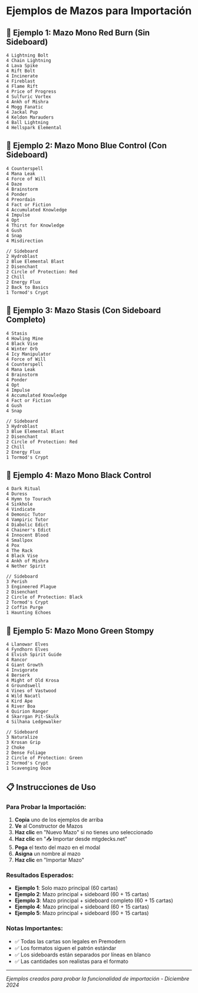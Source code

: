 # Ejemplos de Mazos para Importación

## 🎯 Ejemplo 1: Mazo Mono Red Burn (Sin Sideboard)

```
4 Lightning Bolt
4 Chain Lightning
4 Lava Spike
4 Rift Bolt
4 Incinerate
4 Fireblast
4 Flame Rift
4 Price of Progress
4 Sulfuric Vortex
4 Ankh of Mishra
4 Mogg Fanatic
4 Jackal Pup
4 Keldon Marauders
4 Ball Lightning
4 Hellspark Elemental
```

## 🎯 Ejemplo 2: Mazo Mono Blue Control (Con Sideboard)

```
4 Counterspell
4 Mana Leak
4 Force of Will
4 Daze
4 Brainstorm
4 Ponder
4 Preordain
4 Fact or Fiction
4 Accumulated Knowledge
4 Impulse
4 Opt
4 Thirst for Knowledge
4 Gush
4 Snap
4 Misdirection

// Sideboard
2 Hydroblast
2 Blue Elemental Blast
2 Disenchant
2 Circle of Protection: Red
2 Chill
2 Energy Flux
2 Back to Basics
1 Tormod's Crypt
```

## 🎯 Ejemplo 3: Mazo Stasis (Con Sideboard Completo)

```
4 Stasis
4 Howling Mine
4 Black Vise
4 Winter Orb
4 Icy Manipulator
4 Force of Will
4 Counterspell
4 Mana Leak
4 Brainstorm
4 Ponder
4 Opt
4 Impulse
4 Accumulated Knowledge
4 Fact or Fiction
4 Gush
4 Snap

// Sideboard
3 Hydroblast
3 Blue Elemental Blast
2 Disenchant
2 Circle of Protection: Red
2 Chill
2 Energy Flux
1 Tormod's Crypt
```

## 🎯 Ejemplo 4: Mazo Mono Black Control

```
4 Dark Ritual
4 Duress
4 Hymn to Tourach
4 Sinkhole
4 Vindicate
4 Demonic Tutor
4 Vampiric Tutor
4 Diabolic Edict
4 Chainer's Edict
4 Innocent Blood
4 Smallpox
4 Pox
4 The Rack
4 Black Vise
4 Ankh of Mishra
4 Nether Spirit

// Sideboard
3 Perish
3 Engineered Plague
2 Disenchant
2 Circle of Protection: Black
2 Tormod's Crypt
2 Coffin Purge
1 Haunting Echoes
```

## 🎯 Ejemplo 5: Mazo Mono Green Stompy

```
4 Llanowar Elves
4 Fyndhorn Elves
4 Elvish Spirit Guide
4 Rancor
4 Giant Growth
4 Invigorate
4 Berserk
4 Might of Old Krosa
4 Groundswell
4 Vines of Vastwood
4 Wild Nacatl
4 Kird Ape
4 River Boa
4 Quirion Ranger
4 Skarrgan Pit-Skulk
4 Silhana Ledgewalker

// Sideboard
3 Naturalize
3 Krosan Grip
2 Choke
2 Dense Foliage
2 Circle of Protection: Green
2 Tormod's Crypt
1 Scavenging Ooze
```

## 📋 Instrucciones de Uso

### Para Probar la Importación:

1. **Copia** uno de los ejemplos de arriba
2. **Ve** al Constructor de Mazos
3. **Haz clic** en "Nuevo Mazo" si no tienes uno seleccionado
4. **Haz clic** en "📥 Importar desde mtgdecks.net"
5. **Pega** el texto del mazo en el modal
6. **Asigna** un nombre al mazo
7. **Haz clic** en "Importar Mazo"

### Resultados Esperados:

- **Ejemplo 1**: Solo mazo principal (60 cartas)
- **Ejemplo 2**: Mazo principal + sideboard (60 + 15 cartas)
- **Ejemplo 3**: Mazo principal + sideboard completo (60 + 15 cartas)
- **Ejemplo 4**: Mazo principal + sideboard (60 + 15 cartas)
- **Ejemplo 5**: Mazo principal + sideboard (60 + 15 cartas)

### Notas Importantes:

- ✅ Todas las cartas son legales en Premodern
- ✅ Los formatos siguen el patrón estándar
- ✅ Los sideboards están separados por líneas en blanco
- ✅ Las cantidades son realistas para el formato

---

*Ejemplos creados para probar la funcionalidad de importación - Diciembre 2024*
